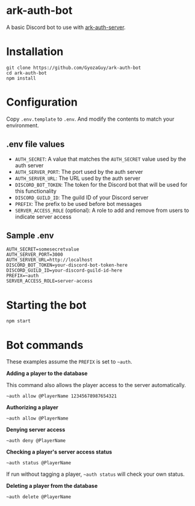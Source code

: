 # ark-auth-bot

A basic Discord bot to use with [ark-auth-server](https://github.com/GyozaGuy/ark-auth-server).

# Installation

```shell
git clone https://github.com/GyozaGuy/ark-auth-bot
cd ark-auth-bot
npm install
```

# Configuration

Copy `.env.template` to `.env`. And modify the contents to match your environment.

## .env file values

- `AUTH_SECRET`: A value that matches the `AUTH_SECRET` value used by the auth server
- `AUTH_SERVER_PORT`: The port used by the auth server
- `AUTH_SERVER_URL`: The URL used by the auth server
- `DISCORD_BOT_TOKEN`: The token for the Discord bot that will be used for this functionality
- `DISCORD_GUILD_ID`: The guild ID of your Discord server
- `PREFIX`: The prefix to be used before bot messages
- `SERVER_ACCESS_ROLE` (optional): A role to add and remove from users to indicate server access

## Sample .env

```shell
AUTH_SECRET=somesecretvalue
AUTH_SERVER_PORT=3000
AUTH_SERVER_URL=http://localhost
DISCORD_BOT_TOKEN=your-discord-bot-token-here
DISCORD_GUILD_ID=your-discord-guild-id-here
PREFIX=~auth
SERVER_ACCESS_ROLE=server-access
```

# Starting the bot

```shell
npm start
```

# Bot commands

These examples assume the `PREFIX` is set to `~auth`.

**Adding a player to the database**

This command also allows the player access to the server automatically.

```
~auth allow @PlayerName 12345678987654321
```

**Authorizing a player**

```
~auth allow @PlayerName
```

**Denying server access**

```
~auth deny @PlayerName
```

**Checking a player's server access status**

```
~auth status @PlayerName
```

If run without tagging a player, `~auth status` will check your own status.

**Deleting a player from the database**

```
~auth delete @PlayerName
```
